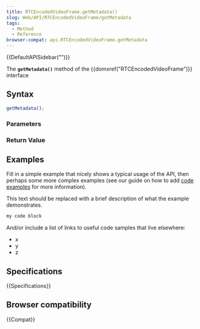 ```yaml
---
title: RTCEncodedVideoFrame.getMetadata()
slug: Web/API/RTCEncodedVideoFrame/getMetadata
tags:
  - Method
  - Reference
browser-compat: api.RTCEncodedVideoFrame.getMetadata
---
```

{{DefaultAPISidebar("")}}

The **`getMetadata()`** method of the {{domxref("RTCEncodedVideoFrame")}} interface 

## Syntax

```js
getMetadata();
```

### Parameters



### Return Value



## Examples

Fill in a simple example that nicely shows a typical usage of the API, then perhaps some more complex examples (see our guide on how to add [code examples](/en-US/docs/MDN/Contribute/Structures/Code_examples) for more information).

This text should be replaced with a brief description of what the example demonstrates.

```js
my code block
```

And/or include a list of links to useful code samples that live elsewhere:

*   x
*   y
*   z

## Specifications

{{Specifications}}

## Browser compatibility

{{Compat}}

